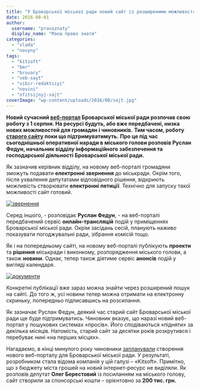 ```yaml
---
title: "У Броварської міської ради новий сайт із розширеними можливостями"
date: 2016-08-01
author: 
  username: "pravoznaty"
  display_name: "Маєш право знати"
categories: 
  - "vlada"
  - "novyny"
tags: 
  - "kitsoft"
  - "bmr"
  - "brovary"
  - "veb-sayt"
  - "vibir-redaktsiyi"
  - "novini"
  - "ofitsijnyj-sajt"
coverImage: "wp-content/uploads/2016/08/sajt.jpg"
---
```


**Новий сучасний [веб-портал](https://brovary-rada.gov.ua/) Броварської міської ради розпочав свою роботу з 1 серпня. На ресурсі будуть, або вже передбачені, низка нових можливостей для громадян і чиновників.** **Тим часом, роботу [старого сайту](https://brovary.kiev.ua/) поки що підтримуватимуть.** **Про це під час сьогоднішньої оперативної наради в міського голови розповів Руслан Федун, начальник відділу інформаційного забезпечення та господарської діяльності Броварської міської ради.**

Як зазначив керівник відділу, на новому веб-порталі громадяни зможуть подавати **електронні звернення** до міськради. Окрім того, після ухвалення депутатами відповідного рішення, відкриють можливість створювати **електронні петиції**. Технічно для запуску такої можливості сайт готовий.

[![звернення](https://mpz.brovary.org/wp-content/uploads/2016/08/zvernennya.jpg)](https://mpz.brovary.org/wp-content/uploads/2016/08/zvernennya.jpg)

Серед іншого, - розповідає **Руслан Федун**, - на веб-порталі передбачений сервіс **онлайн-трансляцій** подій у приміщеннях Броварської міської ради. Окрім засідань сесій, планують наживо показувати погоджувальні ради, зібрання комісій тощо.

Як і на попередньому сайті, на новому веб-порталі публікують **проекти** та **рішення** міськради і виконкому, розпорядження міського голови, а також **новини**. Однак, тепер також діятиме сервіс **анонсів** подій у вигляді календаря.

[![документи](https://mpz.brovary.org/wp-content/uploads/2016/08/dokumenty.jpg)](https://mpz.brovary.org/wp-content/uploads/2016/08/dokumenty.jpg)

Конкретні публікації вже зараз можна знайти через розширений пошук на сайті. До того ж, усі новини тепер можна отримати на електронну скриньку, попередньо підписавшись на розсилання.

Як зазначає Руслан Федун, деякий час старий сайт Броварської міської ради ще буде підтримуватись. Чиновник вказує, що наразі новий веб-портал у пошукових системах «просів». Його сподіваються «підняти» за декілька місяців. Натомість, старий сайт за десятки років розкрутився і перебуває нині «на перших місцях».

Нагадаємо, в кінці минулого року чиновники [запланували](https://mpz.brovary.org/u-brovarskoyi-miskoyi-rady-bude-novyj-sajt-za-200-tys-grn/) створення нового веб-порталу для Броварської міської ради. У результаті, розробником стала відома компанія у цій галузі – «Kitsoft». Примітно, що з бюджету міста грошей на новий інтернет-ресурс не виділяли. Як розповів депутат **Олег Берестовий** із посиланням на міського голову, сайт створили за спонсорські кошти – орієнтовно за **200 тис. грн.**

